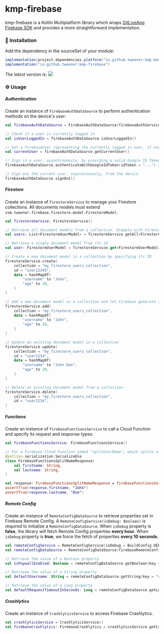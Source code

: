 # kmp-firebase

kmp-firebase is a Kotlin Multiplatform library which wraps [GitLiveApp Firebase SDK](https://github.com/GitLiveApp/firebase-kotlin-sdk) and provides a more straightforward implementation.

### 💾 Installation

Add the dependency in the sourceSet of your module:

```groovy
implementation(project.dependencies.platform("io.github.tweener:kmp-bom:$kmp-bom_version"))
implementation("io.github.tweener:kmp-firebase")
```

_The latest version
is: [![](https://img.shields.io/maven-metadata/v?metadataUrl=https%3A%2F%2Fs01.oss.sonatype.org%2Fservice%2Flocal%2Frepo_groups%2Fpublic%2Fcontent%2Fio%2Fgithub%2Ftweener%2Fkmp-bom%2Fmaven-metadata.xml)](https://central.sonatype.com/artifact/io.github.tweener/kmp-bom)_

### ⚙️ Usage

##### Authentication

Create an instance of `FirebaseAuthDataSource` to perform authentication methods on the device's user:

```kotlin
val firebaseAuthDataSource = FirebaseAuthDataSource(firebaseAuthService = FirebaseAuthService())

// Check if a user is currently logged in
val isUserLoggedIn = firebaseAuthDataSource.isUserLoggedIn()

// Get a FirebaseUser representing the currently logged in user, if any. Returns null otherwise
val currentUser = firebaseAuthDataSource.getCurrentUser()

// Sign in a user, asynchronously, by providing a valid Google ID Token (returned by Google SSO or Google Sign-In)
firebaseAuthDataSource.authenticateWithGoogleIdToken(idToken = "...") // Pass here a Google ID Token

// Sign out the current user, asynchronously, from the device
firebaseAuthDataSource.signOut()
```

##### Firestore

Create an instance of `FirestoreService` to manage your Firestore collections. All documents models must extend `com.tweener.firebase.firestore.model.FirestoreModel`.

```kotlin
val firestoreService: FirestoreService()

// Retrieve all document models from a collection. Example with FirestoreUserModel which extends FirestoreModel
val users: List<FirestoreUserModel> = firestoreService.getAll<FirestoreUserModel>(collection = "my_firestore_users_collection")

// Retrieve a single document model from its id
val user: FirestoreUserModel = firestoreService.get<FirestoreUserModel>(collection = "my_firestore_users_collection", id = "user1234")

// Create a new document model in a collection by specifying its ID
firestoreService.create(
    collection = "my_firestore_users_collection",
    id = "user12345",
    data = hashMapOf(
        "username" to "John",
        "age" to 28,
    )
)

// Add a new document model in a collection and let Firebase generate a random ID
firestoreService.add(
    collection = "my_firestore_users_collection",
    data = hashMapOf(
        "username" to "John",
        "age" to 28,
    )
)

// Update an existing document model in a collection
firestoreService.update(
    collection = "my_firestore_users_collection",
    id = "user1234",
    data = hashMapOf(
        "username" to "John Doe",
        "age" to 29,
    )
)

// Delete an existing document model from a collection
firestoreService.delete(
    collection = "my_firestore_users_collection",
    id = "user1234",
)
```

##### Functions

Create an instance of `FirebaseFunctionsService` to call a Cloud Function and specify its request and response types:

```kotlin
val firebaseFunctionsService: FirebaseFunctionsService()

// For a Firebase Cloud Function named "splitUserName", which splits a user's fullname into its firstname and lastname, you can call the function and get the response like this:
@kotlinx.serialization.Serializable
class FirebaseFunctionsSplitNameResponse(
    val firstname: String,
    val lastname: String,
)

val response: FirebaseFunctionsSplitNameResponse = firebaseFunctionsService.callFunction<String, FirebaseFunctionsSplitNameResponse>(functionName = "splitUserName", data = "John Doe")
assertTrue(response.firstname, "John")
assertTrue(response.lastname, "Doe")
```

##### Remote Config

Create an instance of `RemoteConfigDataSource` to retrieve properties set in Firebase Remote Config.
A `RemoteConfigService(isDebug: Boolean)` is required to initialize a `RemoteConfigDataSource`.
When `isDebug` property is **false**, the library will fetch Remote Config properties **every hour**. When `isDebug` property is **true**, we force the fetch of properties **every 10 seconds**.

```kotlin
val remoteConfigService = RemoteConfigService(isDebug = BuildConfig.DEBUG)
val remoteConfigDataSource = RemoteConfigDataSource(firebaseRemoteConfigService = remoteConfigService)

// Retrieve the value of a Boolean property
val isPaywallEnabled: Boolean = remoteConfigDataSource.getBoolean(key = "isPaywallEnabled", defaultValue = true)

// Retrieve the value of a String property
val defaultUsername: String = remoteConfigDataSource.getString(key = "defaultUsername", defaultValue = "John Doe")

// Retrieve the value of a Long property
val defaultRequestTimeoutInSeconds: Long = remoteConfigDataSource.getLong(key = "defaultRequestTimeoutInSeconds", defaultValue = 30L)
```

##### Crashlytics

Create an instance of `CrashlyticsService` to access Firebase Crashlytics.

```kotlin
val crashlyticsService = CrashlyticsService()
val firebaseCrashlytics: FirebaseCrashlytics = crashlyticsService.getCrashlytics()
```
